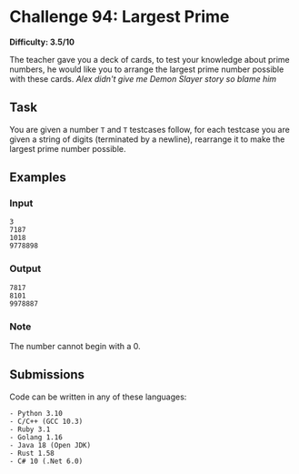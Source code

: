 # Challenge 94: Largest Prime
**Difficulty: 3.5/10**

The teacher gave you a deck of cards, to test your knowledge about prime numbers, he would like you to arrange the largest prime number possible with these cards.
_Alex didn't give me Demon Slayer story so blame him_

## Task
You are given a number `T` and `T` testcases follow, for each testcase you are given a string of digits (terminated by a newline), rearrange it to make the largest prime number possible.

## Examples
### Input
```
3
7187
1018
9778898
```
### Output
```
7817
8101
9978887
```
### Note
The number cannot begin with a 0.

## Submissions
Code can be written in any of these languages:
```
- Python 3.10
- C/C++ (GCC 10.3)
- Ruby 3.1
- Golang 1.16
- Java 18 (Open JDK)
- Rust 1.58
- C# 10 (.Net 6.0)
```
